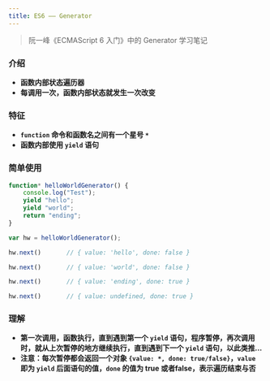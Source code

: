 ```yaml
---
title: ES6 —— Generator
---
```


>   阮一峰《ECMAScript 6 入门》中的 Generator 学习笔记

### 介绍

-   **函数内部状态遍历器**
-   **每调用一次，函数内部状态就发生一次改变**

### 特征

-   **`function` 命令和函数名之间有一个星号 `*`**
-   **函数内部使用 `yield` 语句**

### 简单使用

```javascript
function* helloWorldGenerator() {
	console.log("Test");
  	yield "hello";
  	yield "world";
  	return "ending";
}

var hw = helloWorldGenerator();

hw.next()		// { value: 'hello', done: false }

hw.next()		// { value: 'world', done: false }

hw.next()		// { value: 'ending', done: true }

hw.next()		// { value: undefined, done: true }
```

### 理解

-   **第一次调用，函数执行，直到遇到第一个 `yield` 语句，程序暂停，再次调用时，就从上次暂停的地方继续执行，直到遇到下一个 `yield` 语句，以此类推...**
-   **注意：每次暂停都会返回一个对象 `{value: *, done: true/false}`，`value` 即为 `yield` 后面语句的值，`done` 的值为 true 或者false，表示遍历结束与否**

